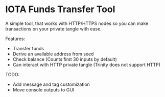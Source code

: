 # IOTA Funds Transfer Tool
A simple tool, that works with HTTP/HTTPS nodes so you can make transactions on your private tangle with ease.

Features:
- Transfer funds
- Derive an available address from seed
- Check balance (Counts first 30 inputs by default)
- Can interact with HTTP private tangle (Trinity does not support HTTP)

TODO:
- Add message and tag customization
- Move console outputs to GUI
